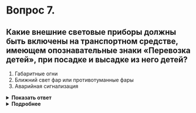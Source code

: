 # Вопрос 7.

## Какие внешние световые приборы должны быть включены на транспортном средстве, имеющем опознавательные знаки «Перевозка детей», при посадке и высадке из него детей?

1. Габаритные огни
2. Ближний свет фар или противотуманные фары
3. Аварийная сигнализация

<details>
<summary><b>Показать ответ</b></summary>
Правильный ответ: 3
</details>
<details>
<summary><b>Подробнее</b></summary>
Аварийная сигнализация должна быть включена при посадке и высадке детей в автобус, имеющий опознавательные знаки «Перевозка детей».
(Пункт 7.1 ПДД)
</details>